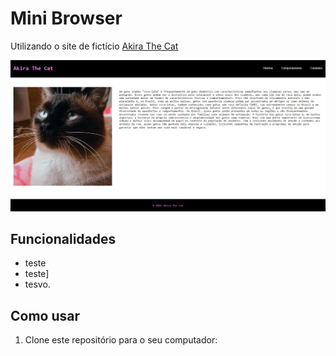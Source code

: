 # Mini Browser

Utilizando o site de fictício [Akira The Cat](https://camylladias.w3spaces.com/)<p>
![enter image description here](https://github.com/camylladias/randomimages/blob/main/akirathecat.png?raw=true)
## Funcionalidades

- teste
- teste]
- tesvo.

## Como usar

1. Clone este repositório para o seu computador:

